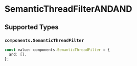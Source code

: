 # SemanticThreadFilterANDAND


## Supported Types

### `components.SemanticThreadFilter`

```typescript
const value: components.SemanticThreadFilter = {
  and: [],
};
```

